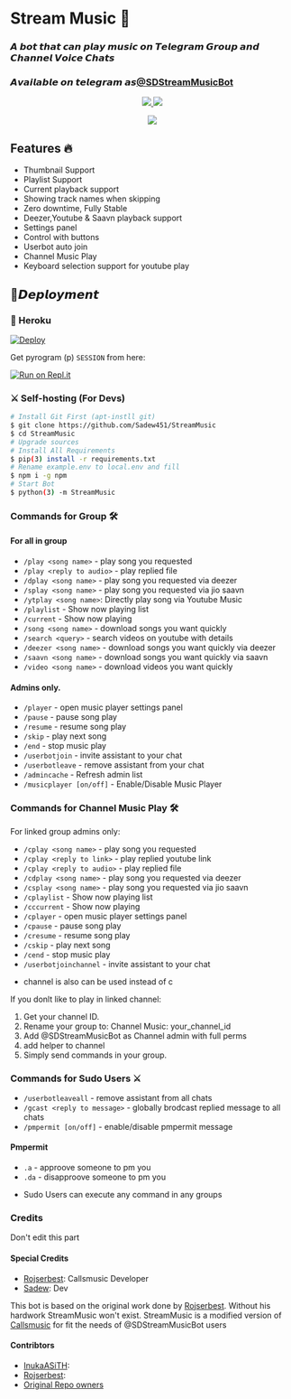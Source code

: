 <h1 align="centre">Stream Music 🎵</h1>

### 𝘼 𝙗𝙤𝙩 𝙩𝙝𝙖𝙩 𝙘𝙖𝙣 𝙥𝙡𝙖𝙮 𝙢𝙪𝙨𝙞𝙘 𝙤𝙣 𝙏𝙚𝙡𝙚𝙜𝙧𝙖𝙢 𝙂𝙧𝙤𝙪𝙥 𝙖𝙣𝙙 𝘾𝙝𝙖𝙣𝙣𝙚𝙡 𝙑𝙤𝙞𝙘𝙚 𝘾𝙝𝙖𝙩𝙨

### 𝘼𝙫𝙖𝙞𝙡𝙖𝙗𝙡𝙚 𝙤𝙣 𝙩𝙚𝙡𝙚𝙜𝙧𝙖𝙢 𝙖𝙨[@SDStreamMusicBot](https://t.me/SDStreamMusicBot)

<p align="center">
  <a href="https://github.com/sadew451/stream-music/stargazers">
    <img src="https://img.shields.io/github/stars/sadew451/stream-music?style=social">

  </a>
  
  <a href="https://github.com/sadew451/stream-music/fork">
    <img src="https://img.shields.io/github/forks/sadew451/stream-music?label=Fork&style=social">

  </a>  
</p>

<p align="center">
  <img src="https://telegra.ph/file/c9b3eeeef7d32593caca6.jpg">
</p>

<h2> Features 🔥 </h2>

- Thumbnail Support
- Playlist Support
- Current playback support
- Showing track names when skipping
- Zero downtime, Fully Stable
- Deezer,Youtube & Saavn playback support
- Settings panel
- Control with buttons
- Userbot auto join
- Channel Music Play
- Keyboard selection support for youtube play

## 🚀𝘿𝙚𝙥𝙡𝙤𝙮𝙢𝙚𝙣𝙩

### 💜 Heroku

[![Deploy](https://www.herokucdn.com/deploy/button.svg)](https://heroku.com/deploy?template=https://github.com/youtubeslgeekshow/Stream-Music)

Get pyrogram (p)  `SESSION` from here:

[![Run on Repl.it](https://repl.it/badge/github/ChankitSaini/GenerateStringSession)](https://replit.com/@ChankitSaini/GenerateStringSession)

### ⚔ Self-hosting (For Devs) 
```sh
# Install Git First (apt-instll git)
$ git clone https://github.com/Sadew451/StreamMusic
$ cd StreamMusic
# Upgrade sources
# Install All Requirements 
$ pip(3) install -r requirements.txt
# Rename example.env to local.env and fill
$ npm i -g npm
# Start Bot 
$ python(3) -m StreamMusic
```

### Commands for Group 🛠
#### For all in group

- `/play <song name>` - play song you requested
- `/play <reply to audio>` - play replied file
- `/dplay <song name>` - play song you requested via deezer
- `/splay <song name>` - play song you requested via jio saavn
- `/ytplay <song name>`: Directly play song via Youtube Music
- `/playlist` - Show now playing list
- `/current` - Show now playing
- `/song <song name>` - download songs you want quickly
- `/search <query>` - search videos on youtube with details
- `/deezer <song name>` - download songs you want quickly via deezer
- `/saavn <song name>` - download songs you want quickly via saavn
- `/video <song name>` - download videos you want quickly

#### Admins only.
- `/player` - open music player settings panel
- `/pause` - pause song play
- `/resume` - resume song play
- `/skip` - play next song
- `/end` - stop music play
- `/userbotjoin` - invite assistant to your chat
- `/userbotleave` - remove assistant from your chat
- `/admincache` - Refresh admin list
- `/musicplayer [on/off]` - Enable/Disable Music Player

### Commands for Channel Music Play 🛠
For linked group admins only:
- `/cplay <song name>` - play song you requested
- `/cplay <reply to link>` - play replied youtube link
- `/cplay <reply to audio>` - play replied file
- `/cdplay <song name>` - play song you requested via deezer
- `/csplay <song name>` - play song you requested via jio saavn
- `/cplaylist` - Show now playing list
- `/cccurrent` - Show now playing
- `/cplayer` - open music player settings panel
- `/cpause` - pause song play
- `/cresume` - resume song play
- `/cskip` - play next song
- `/cend` - stop music play
- `/userbotjoinchannel` - invite assistant to your chat
* channel is also can be used instead of c

If you donlt like to play in linked channel:
 1. Get your channel ID.
 2. Rename your group to: Channel Music: your_channel_id
 3. Add @SDStreamMusicBot as Channel admin with full perms
 4. add helper to channel
 5. Simply send commands in your group.

### Commands for Sudo Users ⚔️
- `/userbotleaveall` - remove assistant from all chats
- `/gcast <reply to message>` - globally brodcast replied message to all chats
- `/pmpermit [on/off]` - enable/disable pmpermit message

#### Pmpermit
- `.a` - approove someone to pm you
- `.da` - disapproove someone to pm you
+ Sudo Users can execute any command in any groups

### Credits
Don't edit this part

#### Special Credits
- [Rojserbest](http://github.com/rojserbes): Callsmusic Developer
- [Sadew](https://github.com/Sadew451): Dev

This bot is based on the original work done by [Rojserbest](http://github.com/rojserbest). Without his hardwork StreamMusic won't exist. 
StreamMusic is a modified version of [Callsmusic](https://github.com/callsmusic/callsmusic) for fit the needs of @SDStreamMusicBot users

#### Contribtors
- [InukaASiTH](https://github.com/InukaAsith):
- [Rojserbest](http://github.com/rojserbes): 
- [Original Repo owners](https://github.com/CallsMusic/CallsMusic)
